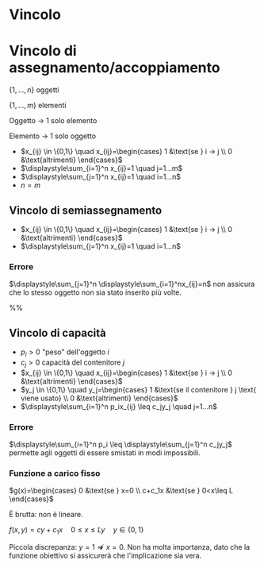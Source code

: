 # Vincolo

# Vincolo di assegnamento/accoppiamento

$\{1,…,n\}$ oggetti

$\{1,…,m\}$ elementi

Oggetto → 1 solo elemento

Elemento → 1 solo oggetto

- $x_{ij} \in \{0,1\} \quad x_{ij}=\begin{cases} 1 &\text{se } i → j \\ 0 &\text{altrimenti} \end{cases}$
- $\displaystyle\sum_{i=1}^n x_{ij}=1 \quad j=1…m$
- $\displaystyle\sum_{j=1}^n x_{ij}=1 \quad i=1…n$
- $n=m$

## Vincolo di semiassegnamento

- $x_{ij} \in \{0,1\} \quad x_{ij}=\begin{cases} 1 &\text{se } i → j \\ 0 &\text{altrimenti} \end{cases}$
- $\displaystyle\sum_{j=1}^n x_{ij}=1 \quad i=1…n$

### Errore

$\displaystyle\sum_{j=1}^n \displaystyle\sum_{i=1}^nx_{ij}=n$ non assicura che lo stesso oggetto non sia stato inserito più volte.

%%

## Vincolo di capacità

- $p_i>0$ "peso" dell'oggetto $i$
- $c_j>0$ capacità del contenitore $j$
- $x_{ij} \in \{0,1\} \quad x_{ij}=\begin{cases} 1 &\text{se } i → j \\ 0 &\text{altrimenti} \end{cases}$
- $y_j \in \{0,1\} \quad y_j=\begin{cases} 1 &\text{se il contenitore } j \text{ viene usato} \\ 0 &\text{altrimenti} \end{cases}$
- $\displaystyle\sum_{i=1}^n p_ix_{ij} \leq c_jy_j \quad j=1…n$

### Errore

$\displaystyle\sum_{i=1}^n p_i \leq \displaystyle\sum_{j=1}^n c_jy_j$ permette agli oggetti di essere smistati in modi impossibili.

### Funzione a carico fisso

$g(x)=\begin{cases} 0 &\text{se } x=0 \\ c+c_1x &\text{se } 0<x\leq L \end{cases}$

È brutta: non è lineare.

$f(x,y)=cy+c_1x \quad 0 \leq x \leq Ly \quad y \in \{0,1\}$

Piccola discrepanza: $y=1 \not \Rightarrow x=0$. Non ha molta importanza, dato che la funzione obiettivo si assicurerà che l'implicazione sia vera.
